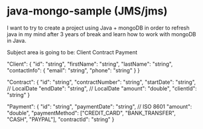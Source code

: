 # java-mongo-sample (JMS/jms)

I want to try to create a project using Java + mongoDB in order to refresh java in my mind after 3 years of break and learn how to work with mongoDB in Java.

Subject area is going to be:
Client
Contract
Payment

"Client": {
  "id": "string",
  "firstName": "string",
  "lastName": "string",
  "contactInfo": {
    "email": "string",
    "phone": "string"
  }
}

"Contract": {
  "id": "string",
  "contractNumber": "string",
  "startDate": "string",  // LocalDate
  "endDate": "string",    // LocalDate
  "amount": "double",
  "clientId": "string"
}

"Payment": {
  "id": "string",
  "paymentDate": "string",  // ISO 8601
  "amount": "double",
  "paymentMethod": ["CREDIT_CARD", "BANK_TRANSFER", "CASH", "PAYPAL"],
  "contractId": "string"
}
